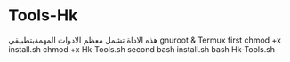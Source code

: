 # Tools-Hk
 هذه الاداة تشمل معظم الادوات المهمةبتطبيقي gnuroot &amp; Termux
 first
 chmod +x install.sh
 chmod +x Hk-Tools.sh
 second
 bash install.sh
 bash Hk-Tools.sh
